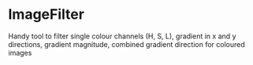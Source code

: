 # ImageFilter
Handy tool to filter single colour channels (H, S, L), gradient in x and y directions, gradient magnitude, combined gradient direction for coloured images
